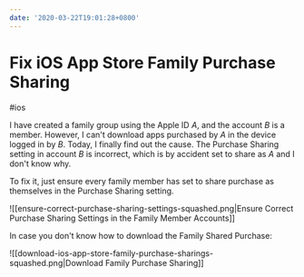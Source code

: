 ```yaml
---
date: '2020-03-22T19:01:28+0800'
---
```


# Fix iOS App Store Family Purchase Sharing

#ios

I have created a family group using the Apple ID *A*, and the account *B* is a member. However, I can't download apps purchased by *A* in the device logged in by *B*. Today, I finally find out the cause. The Purchase Sharing setting in account *B* is incorrect, which is by accident set to share as *A* and I don't know why.

<!--more-->

To fix it, just ensure every family member has set to share purchase as themselves in the Purchase Sharing setting.

![[ensure-correct-purchase-sharing-settings-squashed.png|Ensure Correct Purchase Sharing Settings in the Family Member Accounts]]

In case you don't know how to download the Family Shared Purchase:

![[download-ios-app-store-family-purchase-sharings-squashed.png|Download Family Purchase Sharing]]
